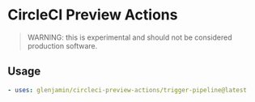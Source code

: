 # CircleCI Preview Actions

> WARNING: this is experimental and should not be considered production software.

## Usage

```yaml
- uses: glenjamin/circleci-preview-actions/trigger-pipeline@latest
```
